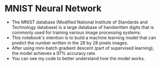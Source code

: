 # MNIST Neural Network
- The MNIST database (Modified National Institute of Standards and Technology database) is a large database of handwritten digits that is commonly used for training various image processing systems. <br />
- This notebook's intention is to build a machine learning model that can predict the number written in the 28 by 28 pixels images. <br />
- After using mini-batch gradient descent (part of supervised learning), the model achieves a 97% accuracy rate. <br />
- You can see my code to better understand how the model works. <br />
